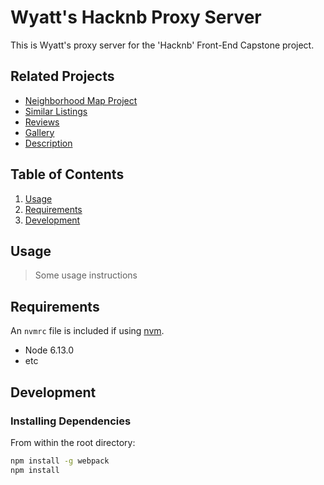 # Wyatt's Hacknb Proxy Server

This is Wyatt's proxy server for the 'Hacknb' Front-End Capstone project.

## Related Projects

- [Neighborhood Map Project](https://github.com/The-Untouchables/neighborhood-map-service)
- [Similar Listings](https://github.com/The-Untouchables/similar-listings-service)
- [Reviews](https://github.com/The-Untouchables/reviews-service)
- [Gallery](https://github.com/The-Untouchables/)
- [Description](https://github.com/The-Untouchables/)

## Table of Contents

1. [Usage](#Usage)
1. [Requirements](#requirements)
1. [Development](#development)

## Usage

> Some usage instructions

## Requirements

An `nvmrc` file is included if using [nvm](https://github.com/creationix/nvm).

- Node 6.13.0
- etc

## Development

### Installing Dependencies

From within the root directory:

```sh
npm install -g webpack
npm install
```

